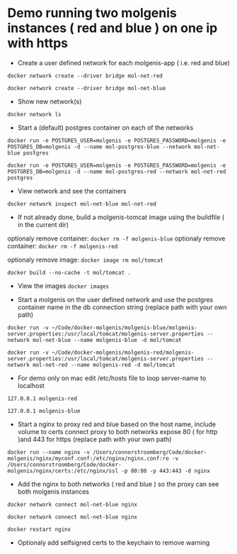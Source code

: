 # Demo running two molgenis instances ( red and blue ) on one ip with https

* Create a user defined network for each molgenis-app ( i.e. red and blue)

`docker network create --driver bridge mol-net-red`

`docker network create --driver bridge mol-net-blue`

* Show new network(s)


`docker network ls`


* Start a (default) postgres container on each of the networks

`docker run -e POSTGRES_USER=molgenis -e POSTGRES_PASSWORD=molgenis -e POSTGRES_DB=molgenis -d --name mol-postgres-blue --network mol-net-blue postgres`

`docker run -e POSTGRES_USER=molgenis -e POSTGRES_PASSWORD=molgenis -e POSTGRES_DB=molgenis -d --name mol-postgres-red --network mol-net-red postgres`


* View network and see the containers

`docker network inspect mol-net-blue mol-net-red`


* If not already done, build a molgenis-tomcat image using the buildfile ( in the current dir)

optionaly remove container: `docker rm -f molgenis-blue`
optionaly remove container: `docker rm -f molgenis-red`

optionaly remove image: `docker image rm mol/tomcat`

`docker build --no-cache -t mol/tomcat . `

* View the images
`docker images`

* Start a molgenis on the user defined network and use the postgres container name in the db connection string  (replace path with your own path)

`docker run -v ~/Code/docker-molgenis/molgenis-blue/molgenis-server.properties:/usr/local/tomcat/molgenis-server.properties --network mol-net-blue --name molgenis-blue -d mol/tomcat`

`docker run -v ~/Code/docker-molgenis/molgenis-red/molgenis-server.properties:/usr/local/tomcat/molgenis-server.properties --network mol-net-red --name molgenis-red -d mol/tomcat`


* For demo only on mac edit /etc/hosts file to loop server-name to localhost

`127.0.0.1 molgenis-red`

`127.0.0.1 molgenis-blue`

* Start a nginx to proxy red and blue based on the host name, include volume to certs connect proxy to both networks
expose 80 ( for http )and 443 for https (replace path with your own path)

`docker run --name nginx -v /Users/connorstroomberg/Code/docker-molgenis/nginx/myconf.conf:/etc/nginx/nginx.conf:ro -v /Users/connorstroomberg/Code/docker-molgenis/nginx/certs:/etc/nginx/ssl -p 80:80 -p 443:443 -d nginx`

* Add the nginx to both networks ( red and blue ) so the proxy can see both molgenis instances

`docker network connect mol-net-blue nginx`

`docker network connect mol-net-blue nginx`

`docker restart nginx`

* Optionaly add selfsigned certs to the keychain to remove warning
